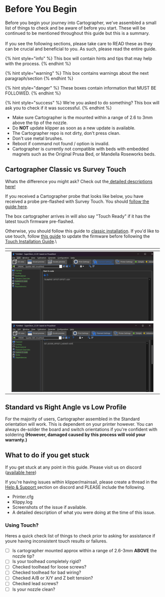 # Before You Begin

Before you begin your journey into Cartographer, we've assembled a small list of things to check and be aware of before you start. These will be continued to be mentioned throughout this guide but this is a summary.\
\
If you see the following sections, please take care to READ these as they can be crucial and beneficial to you. As such, please read the entire guide.

{% hint style="info" %}
This box will contain hints and tips that may help with the process.
{% endhint %}

{% hint style="warning" %}
This box contains warnings about the next paragraph/section
{% endhint %}

{% hint style="danger" %}
These boxes contain information that MUST BE FOLLOWED.
{% endhint %}

{% hint style="success" %}
We're you asked to do something? This box will ask you to check if it was successful.
{% endhint %}

* Make sure Cartographer is the mounted within a range of 2.6 to 3mm above the tip of the nozzle.
* Do **NOT** update klipper as soon as a new update is available.
* The Cartographer repo is not dirty, don't press clean.
* Don't use metal brushes.
* Reboot if command not found / option is invalid.
* Cartographer is currently not compatible with beds with embedded magnets such as the Original Prusa Bed, or Mandella Roseworks beds.

## Cartographer Classic vs Survey Touch

Whats the difference you might ask? Check out the[ detailed descriptions here!](../classic-vs-survey-touch.md)

If you received a Cartographer probe that looks like below, you have received a probe pre-flashed with Survey Touch. You should [follow the guide here](touch-installation/).

The box cartographer arrives in will also say "Touch Ready" if it has the latest touch firmware pre-flashed.

Otherwise, you should follow this guide to [classic installation](classic-installation/). If you'd like to use touch, follow [this guide](../firmware/) to update the firmware before following the [Touch Installation Guide](touch-installation/).\


<table data-view="cards"><thead><tr><th></th><th></th><th></th></tr></thead><tbody><tr><td></td><td><img src="../../.gitbook/assets/image (3).png" alt="" data-size="original"></td><td></td></tr><tr><td></td><td><img src="../../.gitbook/assets/image (5).png" alt="" data-size="original"></td><td></td></tr></tbody></table>

## Standard vs Right Angle vs Low Profile

For the majority of users, Cartographer assembled in the Standard orientation will work. This is dependent on your printer however. You can always de-solder the board and switch orientations if you're confident with soldering **(However, damaged caused by this process will void your warranty.)**

## What to do if you get stuck

If you get stuck at any point in this guide. Please visit us on discord ([available here](https://discord.gg/yzazQMEGS2))

If you're having issues within klipper/mainsail, please create a thread in the[ Help & Support ](https://discord.com/channels/1165274913624572014/1229798364514750596)section on discord and PLEASE include the following.

* Printer.cfg
* Klippy.log
* Screenshots of the issue if available.
* A detailed description of what you were doing at the time of this issue.

### Using Touch?

Heres a quick check list of things to check prior to asking for assistance if youre having inconsistent touch results or failures.

* [ ] Is cartographer mounted approx within a range of 2.6-3mm **ABOVE** the nozzle tip?
* [ ] Is your toolhead completely rigid?
* [ ] Checked toolhead for loose screws?
* [ ] Checked toolhead for bad wiring?
* [ ] Checked A/B or  X/Y and Z belt tension?
* [ ] Checked lead screws?
* [ ] Is your nozzle clean?
